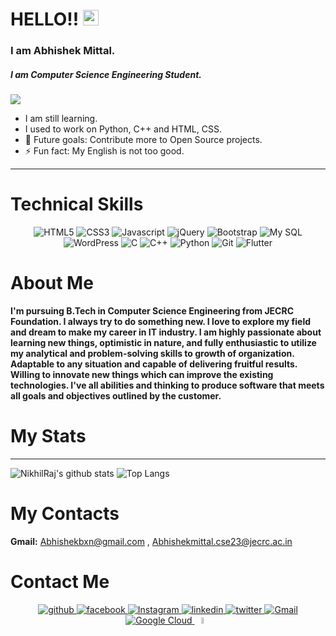 # HELLO!! <img src="https://media.giphy.com/media/hvRJCLFzcasrR4ia7z/giphy.gif" width="25px">
### I am Abhishek Mittal.
##### I am Computer Science Engineering Student.

![](https://visitor-badge.glitch.me/badge?page_id=Abhishekmittalcse23.Abhishekmittalcse23)

-   I am still learning.
-   I used to work on Python, C++ and HTML, CSS.
-   🥅 Future goals: Contribute more to Open Source projects.
-   ⚡ Fun fact:  My English is not too good.

<hr>

# Technical Skills

<p align="center">
  <img src="https://img.shields.io/badge/HTML5-E34F26?style=for-the-badge&logo=html5&logoColor=white" alt="HTML5">
  <img src="https://img.shields.io/badge/CSS3-1572B6?style=for-the-badge&logo=css3&logoColor=white" alt="CSS3">
  <img src="https://img.shields.io/badge/JavaScript-F7DF1E?style=for-the-badge&logo=javascript&logoColor=black" alt="Javascript">
  <img src="https://img.shields.io/badge/jQuery-6C75F0?style=for-the-badge&logo=jQuery&logoColor=black" alt="jQuery">  
  <img src="https://img.shields.io/badge/Bootstrap-563D7C?style=for-the-badge&logo=bootstrap&logoColor=white" alt="Bootstrap">
  <img src="https://img.shields.io/badge/MySQL-ED8B00?style=for-the-badge&logo=mysql&logoColor=white" alt="My SQL">
  <img src="https://img.shields.io/badge/WordPress-618DFA?style=for-the-badge&logo=WordPress&logoColor=white" alt="WordPress">
  <img src="https://img.shields.io/badge/C-00599C?style=for-the-badge&logo=c&logoColor=white" alt="C">
  <img src="https://img.shields.io/badge/C%2B%2B-00599C?style=for-the-badge&logo=c%2B%2B&logoColor=white" alt="C++">
  <img src="https://img.shields.io/badge/Python-E3D432?style=for-the-badge&logo=python&logoColor=white" alt="Python">
  <img src="https://img.shields.io/badge/Git-F05032?style=for-the-badge&logo=git&logoColor=white" alt="Git">
  <img src="https://img.shields.io/badge/Flutter-19DEEE?style=for-the-badge&logo=flutter&logoColor=white" alt="Flutter">
</p>

# About Me

**I'm pursuing B.Tech in Computer Science Engineering from JECRC Foundation. I always try to do something new. I love to explore my field and dream to make my career in IT industry.
I am highly passionate about learning new things, optimistic in nature, and fully enthusiastic to utilize my analytical and problem-solving skills to growth of organization. Adaptable to any situation and capable of delivering fruitful results. Willing to innovate new things which can improve the existing technologies.
I've all abilities and thinking to produce software that meets all goals and objectives outlined by the customer.**

# My Stats
<hr>

![NikhilRaj's github stats](https://github-readme-stats.vercel.app/api?username=Abhishekmittalcse23&show_icons=true&theme=light)
![Top Langs](https://github-readme-stats.vercel.app/api/top-langs/?username=Abhishekmittalcse23)

# My Contacts
**Gmail:** Abhishekbxn@gmail.com , Abhishekmittal.cse23@jecrc.ac.in

# Contact Me
<p align = "center">
  <a href="https://github.com/Abhishekmittalcse23">
    <img src="https://img.icons8.com/color/48/000000/github--v1.png" alt= "github"/>
  </a>
  <a href="https://www.facebook.com/Abhishekbxn/">
    <img src="https://img.icons8.com/fluent/48/000000/facebook-new.png" alt= "facebook"/>
  </a>
  <a href="https://www.instagram.com/_er.abhishek/">
    <img src="https://img.icons8.com/fluent/48/000000/instagram-new.png" alt= "Instagram"/>
  </a>
  <a href="https://www.linkedin.com/in/abhishekbxn/">
    <img src="https://img.icons8.com/fluent/50/000000/linkedin.png" alt= "linkedin"/>
  </a>
  <a href="https://twitter.com/_erabhishek">
    <img src="https://img.icons8.com/fluent/48/000000/twitter.png" alt= "twitter"/>
  </a>
  <a href="mailto:Abhishekbxn@gmail.com/">
    <img src="https://img.icons8.com/fluent/48/000000/gmail--v2.png" alt= "Gmail"/>
  </a>
  <a href="https://www.qwiklabs.com/public_profiles/82c6b5a9-d156-4ac5-955b-de71a22d6f80">
    <img src="https://img.icons8.com/color/48/000000/google-cloud.png" alt= "Google Cloud"/>
  </a>
  <a href="https://www.hackerrank.com/abhishekmittal_1">
    <img src="https://img.icons8.com/windows/32/26e07f/hackerrank.png" width="5%" alt= "Hackerrank"/>
  </a>
</p>
